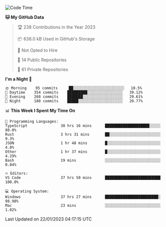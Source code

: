 <!--START_SECTION:waka-->
![Code Time](http://img.shields.io/badge/Code%20Time-3%2C537%20hrs%2034%20mins-blue)

**🐱 My GitHub Data** 

> 🏆 238 Contributions in the Year 2023
 > 
> 📦 638.0 kB Used in GitHub's Storage 
 > 
> 🚫 Not Opted to Hire
 > 
> 📜 14 Public Repositories 
 > 
> 🔑 61 Private Repositories  
 > 
**I'm a Night 🦉** 

```text
🌞 Morning    95 commits     ██░░░░░░░░░░░░░░░░░░░░░░░   10.5% 
🌆 Daytime    354 commits    █████████░░░░░░░░░░░░░░░░   39.12% 
🌃 Evening    268 commits    ███████░░░░░░░░░░░░░░░░░░   29.61% 
🌙 Night      188 commits    █████░░░░░░░░░░░░░░░░░░░░   20.77%

```


📊 **This Week I Spent My Time On** 

```text
💬 Programming Languages: 
TypeScript               30 hrs 16 mins      ████████████████████░░░░░   80.0% 
Rust                     3 hrs 31 mins       ██░░░░░░░░░░░░░░░░░░░░░░░   9.3% 
JSON                     1 hr 48 mins        █░░░░░░░░░░░░░░░░░░░░░░░░   4.8% 
Other                    1 hr 37 mins        █░░░░░░░░░░░░░░░░░░░░░░░░   4.29% 
Bash                     19 mins             ░░░░░░░░░░░░░░░░░░░░░░░░░   0.84%

🔥 Editors: 
VS Code                  37 hrs 50 mins      █████████████████████████   100.0%

💻 Operating System: 
Windows                  37 hrs 27 mins      ████████████████████████░   98.98% 
Mac                      23 mins             ░░░░░░░░░░░░░░░░░░░░░░░░░   1.02%

```


 Last Updated on 22/01/2023 04:17:15 UTC
<!--END_SECTION:waka-->

